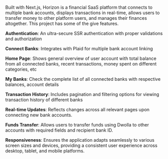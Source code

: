 Built with Next.js, Horizon is a financial SaaS platform that connects to multiple bank accounts, displays transactions in real-time, allows users to transfer money to other platform users, and manages their finances altogether. 
This project has some of the give features.

**Authentication**: An ultra-secure SSR authentication with proper validations and authorization

**Connect Banks**: Integrates with Plaid for multiple bank account linking

**Home Page**: Shows general overview of user account with total balance from all connected banks, recent transactions, money spent on different categories, etc

**My Banks**: Check the complete list of all connected banks with respective balances, account details

**Transaction History**: Includes pagination and filtering options for viewing transaction history of different banks

**Real-time Updates**: Reflects changes across all relevant pages upon connecting new bank accounts.

**Funds Transfer**: Allows users to transfer funds using Dwolla to other accounts with required fields and recipient bank ID.

**Responsiveness**: Ensures the application adapts seamlessly to various screen sizes and devices, providing a consistent user experience across desktop, tablet, and mobile platforms.















